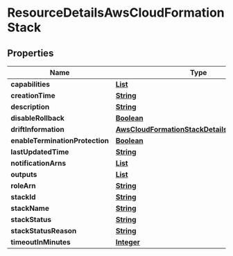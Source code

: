 

# ResourceDetailsAwsCloudFormationStack


## Properties

| Name | Type | Description | Notes |
|------------ | ------------- | ------------- | -------------|
|**capabilities** | [**List**](List.md) |  |  [optional] |
|**creationTime** | [**String**](String.md) |  |  [optional] |
|**description** | [**String**](String.md) |  |  [optional] |
|**disableRollback** | [**Boolean**](Boolean.md) |  |  [optional] |
|**driftInformation** | [**AwsCloudFormationStackDetailsDriftInformation**](AwsCloudFormationStackDetailsDriftInformation.md) |  |  [optional] |
|**enableTerminationProtection** | [**Boolean**](Boolean.md) |  |  [optional] |
|**lastUpdatedTime** | [**String**](String.md) |  |  [optional] |
|**notificationArns** | [**List**](List.md) |  |  [optional] |
|**outputs** | [**List**](List.md) |  |  [optional] |
|**roleArn** | [**String**](String.md) |  |  [optional] |
|**stackId** | [**String**](String.md) |  |  [optional] |
|**stackName** | [**String**](String.md) |  |  [optional] |
|**stackStatus** | [**String**](String.md) |  |  [optional] |
|**stackStatusReason** | [**String**](String.md) |  |  [optional] |
|**timeoutInMinutes** | [**Integer**](Integer.md) |  |  [optional] |



